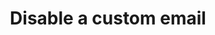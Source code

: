---
# -------------------------- #
#      ENDPOINT DETAILS      #
# -------------------------- #

product-type: "connect"
content-type: "api-endpoint"
endpoint: "notifications"
key: "disable-custom-notification-recipient"
version: "1"


# -------------------------- #
#       METHOD DETAILS       #
# -------------------------- #

title: "Disable a custom email"
method: "put"
short-url: |
  {{ api.core-objects.notifications.custom-emails.disable.name | flatify }}
full-url: |
  {{ api.base-url }}{{ endpoint.short-url | flatify }}
short: "{{ api.core-objects.notifications.custom-emails.disable.description }}"
description: |
  {{ api.core-objects.notifications.custom-emails.disable.description }}
  **Note**: To use this endpoint, your Stitch plan must include access to the [Custom notification list]({{ link.account.customize-notifications | prepend: site.baseurl }}) feature.

# -------------------------- #
#       METHOD ARGUMENTS     #
# -------------------------- #

arguments:
  - name: "id"
    required: true
    type: "path parameter"
    description: "A path parameter corresponding to the unique ID of the custom notification recipient to be paused."
    example-value: |
      22

  - name: "disabled_at"
    required: true
    type: "timestamp"
    description: |
      The time the custom notification was paused. This field must contain an [ISO 8601-compliant](https://en.wikipedia.org/wiki/ISO_8601){:target="new"} date.
      **Note**: Providing any value - past, present, or future - for this property will pause the custom notification recipient immediately if the request is successful.
    example-value: |
      "2019-06-01T00:00:00Z"

# -------------------------- #
#           RETURNS          #
# -------------------------- #

returns: |
  If successful, the API will return a status of <code class="api success">200 OK</code> and single object with a `disabled_at` property.


# ------------------------------ #
#   EXAMPLE REQUEST & RESPONSES  #
# ------------------------------ #

examples:
  - type: "Request"
    language: "json"
    code: |
      {% assign right-bracket = "}" %}
      curl -X {{ endpoint.method | upcase }} {{ endpoint.full-url | flatify | replace: "{id","22" | remove: right-bracket | strip_newlines }}
           -H "Authorization: Bearer <ACCESS_TOKEN>" 
           -H "Content-Type: application/json"
           -d "{
                 "disabled_at": "2019-06-01T00:00:00Z"
               }"

  - type: "Responses"
    language: "json"
    code: |
      {
        "disabled_at": "2019-06-01T00:00:00Z"
      }

  - type: "Errors"
    error-file: "custom-email-notifications"
  # The errors live in: _data/connect/response-codes/custom-email-notifications.yml
---
